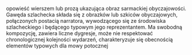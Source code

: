 opowieść wierszem lub prozą ukazująca obraz sarmackiej obyczajowości. Gawęda szlachecka składa się z obrazków lub szkiców obyczajowych, połączonych postacią narratora, wywodzącego się ze środowiska szlacheckiego i będącego typowym jego reprezentantem. Ma swobodną kompozycję, zawiera liczne dygresje, może nie respektować chronologicznej kolejności wydarzeń, charakteryzuje się obecnością elementów typowych dla mowy potocznej
